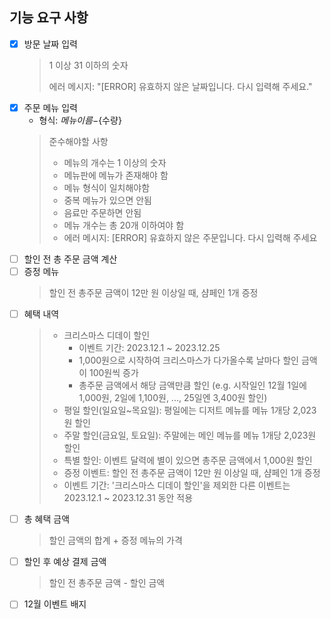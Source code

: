 
## 기능 요구 사항

- [x] 방문 날짜 입력
  > 1 이상 31 이하의 숫자
  > 
  > 에러 메시지: "[ERROR] 유효하지 않은 날짜입니다. 다시 입력해 주세요."
- [x] 주문 메뉴 입력
  - 형식: ${메뉴 이름}-${수량}
  > 준수해야할 사항
  > - 메뉴의 개수는 1 이상의 숫자
  > - 메뉴판에 메뉴가 존재해야 함
  > - 메뉴 형식이 일치해야함
  > - 중복 메뉴가 있으면 안됨
  > - 음료만 주문하면 안됨
  > - 메뉴 개수는 총 20개 이하여야 함
  > - 에러 메시지: [ERROR] 유효하지 않은 주문입니다. 다시 입력해 주세요
- [ ] 할인 전 총 주문 금액 계산
- [ ] 증정 메뉴
  > 할인 전 총주문 금액이 12만 원 이상일 때, 샴페인 1개 증정
- [ ] 혜택 내역
  > - 크리스마스 디데이 할인
  >   - 이벤트 기간: 2023.12.1 ~ 2023.12.25
  >   - 1,000원으로 시작하여 크리스마스가 다가올수록 날마다 할인 금액이 100원씩 증가
  >   - 총주문 금액에서 해당 금액만큼 할인
  > (e.g. 시작일인 12월 1일에 1,000원, 2일에 1,100원, ..., 25일엔 3,400원 할인)
  > - 평일 할인(일요일~목요일): 평일에는 디저트 메뉴를 메뉴 1개당 2,023원 할인
  > - 주말 할인(금요일, 토요일): 주말에는 메인 메뉴를 메뉴 1개당 2,023원 할인
  > - 특별 할인: 이벤트 달력에 별이 있으면 총주문 금액에서 1,000원 할인
  > - 증정 이벤트: 할인 전 총주문 금액이 12만 원 이상일 때, 샴페인 1개 증정
  > - 이벤트 기간: '크리스마스 디데이 할인'을 제외한 다른 이벤트는 2023.12.1 ~ 2023.12.31 동안 적용
- [ ] 총 혜택 금액 
  > 할인 금액의 합계 + 증정 메뉴의 가격
- [ ] 할인 후 예상 결제 금액
  > 할인 전 총주문 금액 - 할인 금액
- [ ] 12월 이벤트 배지
